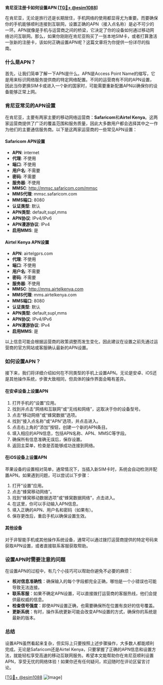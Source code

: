 **肯尼亚注册卡如何设置APN [[TG💪+ @esim1088](https://t.me/s/esim1088)]**

在肯尼亚，无论是旅行还是长期居住，手机网络的使用都显得尤为重要。而要确保你的手机能够顺利连接到互联网，设置正确的APN（接入点名称）是必不可少的一环。APN就像是手机与运营商之间的桥梁，它决定了你的设备如何通过移动网络访问互联网。那么，如果你刚刚在肯尼亚购买了一张本地SIM卡，或者打算激活一张新的注册卡，该如何正确设置APN呢？这篇文章将为你提供一份详尽的指南。

### 什么是APN？

首先，让我们简单了解一下APN是什么。APN是Access Point Name的缩写，它是用来标识网络服务提供商的特定网络配置。不同的运营商有不同的APN设置，因此当你更换SIM卡或进入一个新的国家时，可能需要重新配置APN以确保你的设备能够正常上网。

### 肯尼亚常见的APN设置

在肯尼亚，主要有两家主要的移动网络运营商：**Safaricom**和**Airtel Kenya**。这两家运营商提供了广泛的覆盖范围和服务质量，因此大多数用户都会选择其中之一作为他们的主要通信服务商。以下是这两家运营商的一些常见APN设置：

#### Safaricom APN设置

- **APN**: internet
- **代理**: 不使用
- **端口**: 不使用
- **用户名**: 不需要
- **密码**: 不需要
- **服务器**: 不使用
- **MMSC**: http://mmsc.safaricom.com/mmsc
- **MMS代理**: mmsc.safaricom.com
- **MMS端口**: 8080
- **认证类型**: 默认
- **APN类型**: default,supl,mms
- **APN协议**: IPv4/IPv6
- **APN漫游协议**: IPv4
- **启用MMS**: 是

#### Airtel Kenya APN设置

- **APN**: airtelgprs.com
- **代理**: 不使用
- **端口**: 不使用
- **用户名**: 不需要
- **密码**: 不需要
- **服务器**: 不使用
- **MMSC**: http://mms.airtelkenya.com
- **MMS代理**: mms.airtelkenya.com
- **MMS端口**: 8080
- **认证类型**: 默认
- **APN类型**: default,supl,mms
- **APN协议**: IPv4/IPv6
- **APN漫游协议**: IPv4
- **启用MMS**: 是

以上信息可能会根据运营商的政策调整而发生变化，因此建议在设置之前先通过运营商的官方网站或客服确认最新的APN设置。

### 如何设置APN？

接下来，我们将详细介绍如何在不同类型的手机上设置APN。无论是安卓、iOS还是其他操作系统，步骤大致相同，但具体的操作界面会略有差异。

#### 在安卓设备上设置APN

1. 打开手机的“设置”应用。
2. 找到并点击“网络和互联网”或“无线和网络”，这取决于你的设备型号。
3. 点击“移动网络”或“蜂窝数据”选项。
4. 找到“接入点名称”或“APN”选项，并点击进入。
5. 点击右上角的“添加”按钮，创建一个新的APN条目。
6. 填入相应的APN信息，包括APN名称、APN、MMSC等字段。
7. 确保所有信息准确无误后，保存设置。
8. 返回主菜单，检查是否能够成功连接到网络。

#### 在iOS设备上设置APN

苹果设备的设置相对简单，通常情况下，当插入新SIM卡时，系统会自动检测并配置APN。如果遇到问题，可以尝试以下步骤：

1. 打开“设置”应用。
2. 点击“蜂窝移动网络”。
3. 找到“蜂窝移动数据选项”或“蜂窝数据网络”，点击进入。
4. 在这里，你可以手动输入APN信息。
5. 填入正确的APN、用户名和密码（如果有）。
6. 保存更改后，重启手机以确保设置生效。

#### 其他设备

对于非智能手机或其他操作系统设备，通常可以通过拨打运营商提供的特定号码来获取APN设置，或者直接联系客服获取帮助。

### 设置APN时需要注意的问题

在设置APN的过程中，有几个小技巧可以帮助你避免不必要的麻烦：

- **核对信息准确性**：确保输入的每个字段都完全正确，哪怕是一个小错误也可能导致无法连接。
- **联系客服**：如果不确定APN设置，可以直接拨打运营商的客服热线，他们会提供最权威的信息。
- **检查信号强度**：即使APN设置正确，也需要确保所在位置有良好的信号覆盖。
- **更新系统**：有时，操作系统更新可能会改变APN设置的方式，确保你的系统是最新的版本。

### 总结

设置APN虽然看起来复杂，但实际上只要按照上述步骤操作，大多数人都能顺利完成。无论是Safaricom还是Airtel Kenya，只要掌握了正确的APN信息和设置方法，就能轻松享受高速的移动互联网服务。希望本文能帮助你在肯尼亚顺利设置APN，享受无忧的网络体验！如果你还有任何疑问，欢迎随时在评论区留言讨论。

[[TG💪+ @esim1088](https://t.me/s/esim1088) ![Image](https://i.postimg.cc/4NQfJmqS/Snipaste-2025-05-13-00-14-12.png)]